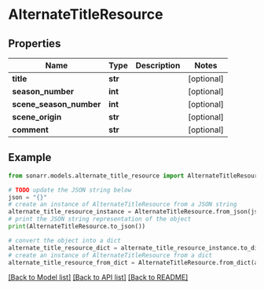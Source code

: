 # AlternateTitleResource


## Properties

Name | Type | Description | Notes
------------ | ------------- | ------------- | -------------
**title** | **str** |  | [optional] 
**season_number** | **int** |  | [optional] 
**scene_season_number** | **int** |  | [optional] 
**scene_origin** | **str** |  | [optional] 
**comment** | **str** |  | [optional] 

## Example

```python
from sonarr.models.alternate_title_resource import AlternateTitleResource

# TODO update the JSON string below
json = "{}"
# create an instance of AlternateTitleResource from a JSON string
alternate_title_resource_instance = AlternateTitleResource.from_json(json)
# print the JSON string representation of the object
print(AlternateTitleResource.to_json())

# convert the object into a dict
alternate_title_resource_dict = alternate_title_resource_instance.to_dict()
# create an instance of AlternateTitleResource from a dict
alternate_title_resource_from_dict = AlternateTitleResource.from_dict(alternate_title_resource_dict)
```
[[Back to Model list]](../README.md#documentation-for-models) [[Back to API list]](../README.md#documentation-for-api-endpoints) [[Back to README]](../README.md)


